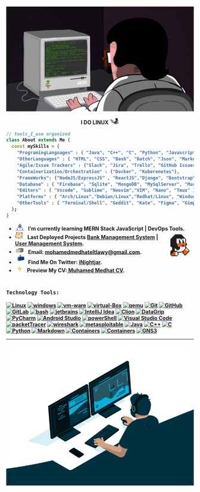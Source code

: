 <div align="center" width="50">

<img src="https://github.com/iNightjar/iNightjar/blob/master/images/coderman.gif?raw=true" href="https://github.com/iNightjar" alt="CoDiNg RocKs"  width="550"/><br> 
  
<p><strong>I DO LINUX <img alt="GIF" src="https://github.com/iNightjar/iNightjar/blob/master/images/catCoding.gif" width="25" /></p>
</div>

<div align="left" width="50">

```dart
// tools_I_use organized
class About extends Me { 
  const mySkills = {  
    "ProgramingLanguages" : { "Java", "C++", "C", "Python", "Javascript" },
    "OtherLanguages" : { "HTML", "CSS", "Bash", "Batch", "Json", "Markdown" },
    "Agile/Issue Trackers" : {"Slack", "Jira", "Trello", "GitHub Issues"},
    "Containerization/Orchestration" : {"Docker", "Kuberenetes"},
    "FrameWorks": {"NodeJS/ExpressJS" , "ReactJS","Django", "Bootstrap" },
    "Database" : { "Firebase", "Sqlite", "MongoDB", "MySqlServer", "MariaDB" },
    "Editors" : { "Vscode", "Sublime", "Neovim","VIM", "Nano", "Tmux" },
    "Platforms" : { "Arch/Linux","Debian/Linux","Redhat/Linux", "Windows" },
    "OtherTools" : { "Terminal/Shell", "Geddit", "Kate", "Figma", "Gimp" }
  };
}
```

-  <img alt="GIF" src="https://github.com/iNightjar/iNightjar/blob/master/images/Developer.gif" width="25" /> &nbsp; I’m currently learning **MERN Stack JavaScript | DevOps Tools**. <img width="15%" align="right" alt="Github Image" src="https://github.com/iNightjar/iNightjar/blob/master/images/linux_rounded.gif?raw=true" /><br>
- <img src="https://github.com/iNightjar/iNightjar/blob/master/images/hyperkitty.gif?raw=true" width="20" />&nbsp;&nbsp;&nbsp; Last Deployed Projects **[Bank Management System](https://github.com/iNightjar/Bank-Management-System)** | **[User Management System](https://github.com/iNightjar/User-Management-System)**. <br>
- <img src="https://github.com/iNightjar/iNightjar/blob/master/images/message.gif?raw=true" width="25" />&nbsp;&nbsp; Email: **mohamedmedhateltlawy@gmail.com**. <br>
- <img src="https://github.com/iNightjar/iNightjar/blob/master/images/letterbox.gif?raw=true" width="25" /> &nbsp; Find Me On Twitter: **[ iNightjar](https://twitter.com/iNightjar)**.<br>
- &nbsp;&nbsp;<img src="https://github.com/iNightjar/iNightjar/blob/master/images/lightning.gif?raw=true" width="12" />&nbsp;&nbsp;&nbsp;&nbsp;Preview My CV:**[ Muhamed Medhat CV](https://drive.google.com/file/d/1s4CyIbBK5LWQ9bvNwZNuTIKn8mysXxG7/view?usp=sharing)**.<br><br>


<!-- Skills ( Languages & Tools ) -->

### `Technology Tools:`
[![Linux](https://img.shields.io/badge/OS-Linux-05122A?style=plastic&logo=Linux&color=informational)](https://www.linux.org/)
[![windows](https://img.shields.io/badge/OS-windows-05122A?style=plastic&logo=windows&logoColor=informational&color=informational)](https://www.microsoft.com/en-us/windows)
[![vm-ware](https://img.shields.io/badge/VM-vmware-05122A?style=plastic&logo=vmware&color=informational)](https://www.vmware.com/mena.html)
[![virtual-Box](https://img.shields.io/badge/VM-virtual%20Box-05122A?style=plastic&logo=virtualBox&color=informational)](https://www.virtualbox.org/)
[![qemu](https://img.shields.io/badge/VM-qemu-05122A?style=plastic&logo=qemu&color=informational)](https://www.qemu.org/)
[![Git](https://img.shields.io/badge/git-Git-05122A?style=plastic&logo=git&color=informational)](https://git-scm.com/)
[![GitHub](https://img.shields.io/badge/tool-GitHub-05122A?style=plastic&logo=github&&color=informational)](https://github.com/)
[![GitLab](https://img.shields.io/badge/tool-GitLab-05122A?style=plastic&logo=gitlab&&color=informational)](https://gitlab.com/)
[![bash](https://img.shields.io/badge/Shell-Bash-informational?style=flat&logo=gnu-bash&color=informational)](https://www.gnu.org/software/bash/)
[![jetbrains](https://img.shields.io/badge/jetbrains-jetbrains-05122A?style=plastic&logo=jetbrains&color=informational)](https://www.jetbrains.com/)
[![IntelliJ Idea](https://img.shields.io/badge/jetbrains-IntelliJ%20Idea-05122A?style=plastic&logo=intellij-idea&color=informational)](https://www.jetbrains.com/idea/)
[![Clion](https://img.shields.io/badge/jetbrains-CLion-05122A?style=plastic&logo=clion&color=informational)](https://www.jetbrains.com/clion/)
[![DataGrip](https://img.shields.io/badge/jetbrains-DataGrip-05122A?style=plastic&logo=datagrip&color=informational)](https://www.jetbrains.com/datagrip/)
[![PyCharm](https://img.shields.io/badge/jetbrains-pycharm-05122A?style=plastic&logo=pycharm&color=informational)](https://www.jetbrains.com/pycharm/)
[![Android Studio](https://img.shields.io/badge/tool-Android%20Studio-05122A?style=plastic&logo=android-studio&color=informational)](https://developer.android.com/studio)
[![powerShell](https://img.shields.io/badge/Shell-powerShell-05122A?style=plastic&logo=powerShell&color=informational)](https://docs.microsoft.com/en-us/powershell/)
[![Visual Studio Code](https://img.shields.io/badge/tool-Visual%20Studio%20Code-05122A?style=plastic&logo=visual-studio-code&color=informational)](https://code.visualstudio.com/)
[![packetTracer](https://img.shields.io/badge/Cisco-packetTracer-05122A?style=plastic&logo=cisco&color=informational)](https://www.netacad.com/)
[![wireshark](https://img.shields.io/badge/Networking-wireshark-05122A?style=plastic&logo=wireshark&color=informational)](https://www.wireshark.org/)
[![metasploitable](https://img.shields.io/badge/HackingTools-metasploitable-05122A?style=plastic&logo=metasploitable&color=informational)](https://sourceforge.net/projects/metasploitable/files/Metasploitable2/)
[![Java](https://img.shields.io/badge/language-Java-05122A?style=plastic&logo=Java&color=informational)](https://www.java.com/en/)
[![C++](https://img.shields.io/badge/language-C++-05122A?style=plastic&logo=c%2B%2B&color=informational)](https://www.cprogramming.com/)
[![C](https://img.shields.io/badge/language-C-05122A?style=plastic&logo=c&color=informational)](https://www.cprogramming.com/)
[![Python](https://img.shields.io/badge/language-Python-05122A?style=plastic&logo=python&color=informational)](https://www.python.org/)
[![Markdown](https://img.shields.io/badge/language-Markdown-05122A?style=plastic&logo=markdown&color=informational)](https://www.markdownguide.org/)
[![Containers](https://img.shields.io/badge/Containers-Docker-05122A?style=plastic&logo=docker&color=informational)](https://www.docker.com/)
[![Containers](https://img.shields.io/badge/Containers-podman-05122A?style=plastic&logo=podman&color=informational)](https://podman.io/)
[![GNS3](https://img.shields.io/badge/Networking-GNS3-05122A?style=plastic&logo=gns&color=informational)](https://www.gns3.com/)

<!-- Skills ( Languages & Tools ) -->

</div>
<hr></hr>
<div align="center" width="50">
<img src="https://github.com/iNightjar/iNightjar/blob/master/images/code.gif?raw=true" href="https://github.com/iNightjar" width="600"/><br>
</div>


